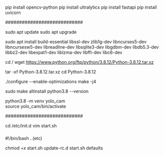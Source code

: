 
pip install opencv-python
pip install ultralytics
pip install fastapi
pip install uvicorn

############################

sudo apt update
sudo apt upgrade

sudo apt install build-essential libssl-dev zlib1g-dev libncurses5-dev libncursesw5-dev libreadline-dev libsqlite3-dev libgdbm-dev libdb5.3-dev libbz2-dev libexpat1-dev liblzma-dev libffi-dev libc6-dev

cd /
wget https://www.python.org/ftp/python/3.8.12/Python-3.8.12.tar.xz

tar -xf Python-3.8.12.tar.xz
cd Python-3.8.12

./configure --enable-optimizations
make -j4

sudo make altinstall
python3.8 --version

python3.8 -m venv yolo_cam                                     
source yolo_cam/bin/activate

############################

cd /etc/init.d
vim start.sh 

###
#!/bin/bash
..(etc)

chmod +x start.sh
update-rc.d start.sh defaults
